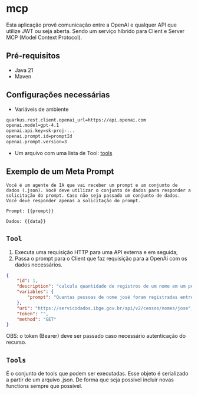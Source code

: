 # mcp

Esta aplicação provê comunicação entre a OpenAI e qualquer API que utilize JWT ou seja aberta. Sendo um serviço híbrido para Client e Server MCP (Model Context Protocol).

## Pré-requisitos

- Java 21
- Maven

## Configurações necessárias

- Variáveis de ambiente

```sh
quarkus.rest.client.openai_url=https://api.openai.com
openai.model=gpt-4.1
openai.api.key=sk-proj-...
openai.prompt.id=promptId
openai.prompt.version=3
```

- Um arquivo com uma lista de Tool: [tools](tools.json)

## Exemplo de um Meta Prompt

```
Você é um agente de IA que vai receber um prompt e um conjunto de dados (.json). Você deve utilizar o conjunto de dados para responder a solicitação do prompt. Caso não seja passado um conjunto de dados. Você deve responder apenas a solicitação do prompt. 

Prompt: {{prompt}} 

Dados: {{data}}
```

## `Tool`

1. Executa uma requisição HTTP para uma API externa e em seguida;
2. Passa o prompt para o Client que faz requisição para a OpenAi com os dados necessários.

```json
{
    "id": 1,
    "description": "calcula quantidade de registros de um nome em um período de tempo",
    "variables": {
        "prompt": "Quantas pessoas de nome josé foram registradas entre 1980 e 2000?"
    },
    "uri": "https://servicodados.ibge.gov.br/api/v2/censos/nomes/jose",
    "token": "",
    "method": "GET"
}
```

OBS: o token (Bearer) deve ser passado caso necessário autenticação do recurso.

## `Tools`

É o conjunto de tools que podem ser executadas. Esse objeto é serializado a partir de um arquivo .json. De forma que seja possível incluir novas functions sempre que possível.